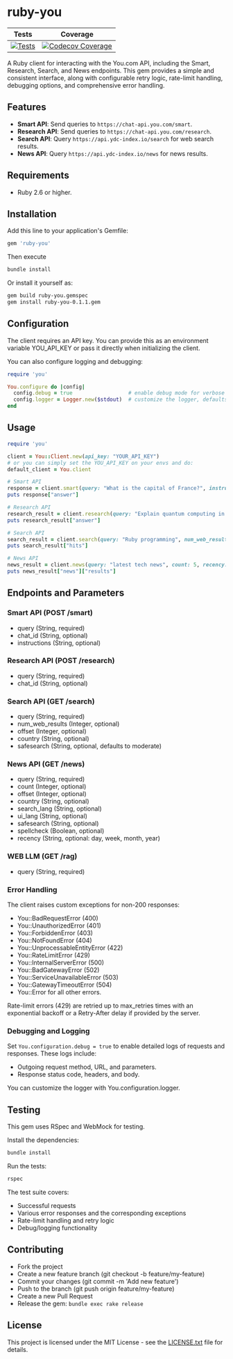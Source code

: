 # ruby-you

|  Tests |  Coverage  |
|:-:|:-:|
| [![Tests](https://github.com/arkimedes-dev/ruby-you/actions/workflows/main.yml/badge.svg?branch=main)](https://github.com/arkimedes-dev/ruby-you/actions/workflows/main.yml)  |  [![Codecov Coverage](https://codecov.io/github/arkimedes-dev/ruby-you/graph/badge.svg?token=SKTT14JJGV)](https://codecov.io/github/arkimedes-dev/ruby-you) |


A Ruby client for interacting with the You.com API, including the Smart, Research, Search, and News endpoints. This gem provides a simple and consistent interface, along with configurable retry logic, rate-limit handling, debugging options, and comprehensive error handling.

## Features

- **Smart API**: Send queries to `https://chat-api.you.com/smart`.
- **Research API**: Send queries to `https://chat-api.you.com/research`.
- **Search API**: Query `https://api.ydc-index.io/search` for web search results.
- **News API**: Query `https://api.ydc-index.io/news` for news results.

## Requirements

- Ruby 2.6 or higher.

## Installation

Add this line to your application's Gemfile:

```ruby
gem 'ruby-you'
```

Then execute

```bash
bundle install
```

Or install it yourself as:

```bash
gem build ruby-you.gemspec
gem install ruby-you-0.1.1.gem
```

## Configuration

The client requires an API key. You can provide this as an environment variable YOU_API_KEY or pass it directly when initializing the client.

You can also configure logging and debugging:

```rb
require 'you'

You.configure do |config|
  config.debug = true                  # enable debug mode for verbose logging
  config.logger = Logger.new($stdout)  # customize the logger, defaults to $stdout with WARN level
end
```

## Usage

```rb
require 'you'

client = You::Client.new(api_key: "YOUR_API_KEY")
# or you can simply set the YOU_API_KEY on your envs and do:
default_client = You.client

# Smart API
response = client.smart(query: "What is the capital of France?", instructions: "Respond in bullet points.")
puts response["answer"]

# Research API
research_result = client.research(query: "Explain quantum computing in simple terms")
puts research_result["answer"]

# Search API
search_result = client.search(query: "Ruby programming", num_web_results: 5, safesearch: "moderate")
puts search_result["hits"]

# News API
news_result = client.news(query: "latest tech news", count: 5, recency: "day")
puts news_result["news"]["results"]
```

## Endpoints and Parameters

### Smart API (POST /smart)

- query (String, required)
- chat_id (String, optional)
- instructions (String, optional)

### Research API (POST /research)

- query (String, required)
- chat_id (String, optional)

### Search API (GET /search)

- query (String, required)
- num_web_results (Integer, optional)
- offset (Integer, optional)
- country (String, optional)
- safesearch (String, optional, defaults to moderate)

### News API (GET /news)

- query (String, required)
- count (Integer, optional)
- offset (Integer, optional)
- country (String, optional)
- search_lang (String, optional)
- ui_lang (String, optional)
- safesearch (String, optional)
- spellcheck (Boolean, optional)
- recency (String, optional: day, week, month, year)

### WEB LLM (GET /rag)

- query (String, required)

### Error Handling

The client raises custom exceptions for non-200 responses:

- You::BadRequestError (400)
- You::UnauthorizedError (401)
- You::ForbiddenError (403)
- You::NotFoundError (404)
- You::UnprocessableEntityError (422)
- You::RateLimitError (429)
- You::InternalServerError (500)
- You::BadGatewayError (502)
- You::ServiceUnavailableError (503)
- You::GatewayTimeoutError (504)
- You::Error for all other errors.

Rate-limit errors (429) are retried up to max_retries times with an exponential backoff or a Retry-After delay if provided by the server.

### Debugging and Logging

Set `You.configuration.debug = true` to enable detailed logs of requests and responses. These logs include:

- Outgoing request method, URL, and parameters.
- Response status code, headers, and body.

You can customize the logger with You.configuration.logger.

## Testing

This gem uses RSpec and WebMock for testing.

Install the dependencies:

```bash
bundle install
```

Run the tests:

```bash
rspec
```

The test suite covers:

- Successful requests
- Various error responses and the corresponding exceptions
- Rate-limit handling and retry logic
- Debug/logging functionality

## Contributing

- Fork the project
- Create a new feature branch (git checkout -b feature/my-feature)
- Commit your changes (git commit -m 'Add new feature')
- Push to the branch (git push origin feature/my-feature)
- Create a new Pull Request
- Release the gem: `bundle exec rake release`

## License

This project is licensed under the MIT License - see the [LICENSE.txt](https://github.com/arkimedes-dev/ruby-you/blob/main/LICENSE.txt) file for details.
